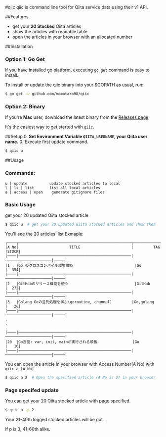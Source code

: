 #qiic
qiic is command line tool for Qiita service data using their v1 API.

##Features
* get your **20 Stocked** Qiita articles
* show the articles with readable table
* open the articles in your browser with an allocated number

##Installation

### Option 1: Go Get
If you have installed go platform, executing `go get` command is easy to install.

To install or update the qiic binary into your $GOPATH as usual, run:
```bash
$ go get -u github.com/momotaro98/qiic
```

### Option 2: Binary
If you're **Mac** user, download the latest binary from the [Releases page](https://github.com/momotaro98/qiic/releases).

It's the easiest way to get started with `qiic`.

##Setup
0. **Set Environment Variable `QIITA_USERNAME`, your Qiita user name.**
0. Execute first update command.

```bash
$ qiic u
```

##Usage

### Commands:

```
u | update          update stocked articles to local
l | ls | list       list all local articles
a | access | open    generate gitignore files
```

### Basic Usage

get your 20 updated Qiita stocked article

```bash
$ qiic u  # get your 20 updated Qiita stocked articles and show them
```

You'll see the 20 articles' list
Exmaple:

```
┌────┬───────────────────────────────────────────────────┬─────────────────────┬─────┐
|A No|                       TITLE                       |         TAG         |STOCK|
|────|───────────────────────────────────────────────────|─────────────────────|─────|
|1   |Go のクロスコンパイル環境構築                            |Go                   |  354|
|────|───────────────────────────────────────────────────|─────────────────────|─────|
|2   |GitHubのリリース機能を使う                              |GitHub               |  272|
|────|───────────────────────────────────────────────────|─────────────────────|─────|
|3   |Golang Goの並列処理を学ぶ(goroutine, channel)         |Go,golang            |   28|
|────|───────────────────────────────────────────────────|─────────────────────|─────|
.
.
.
|────|───────────────────────────────────────────────────|─────────────────────|─────|
|20  |Go言語: var, init, mainが実行される順番                |Go                   |   10|
|────|───────────────────────────────────────────────────|─────────────────────|─────|
```

You can open the article in your browser with Access Number(A No)
with `qiic a [A No]`

```bash
$ qiic a 2  # Open the specified article (A No is 2) in your browser
```

### Page specifed update

You can get your 20 Qiita stocked article with page specified.

```bash
$ qiic u -p 2
```

Your 21-40th logged stocked articles will be got.

If p is 3, 41-60th alike.
